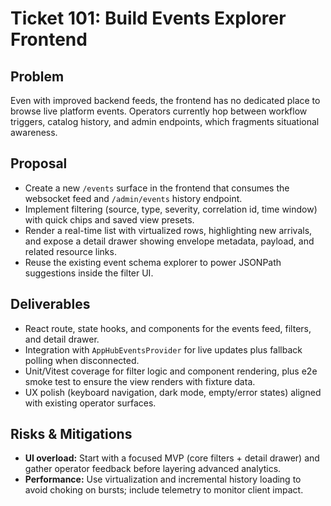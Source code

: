 # Ticket 101: Build Events Explorer Frontend

## Problem
Even with improved backend feeds, the frontend has no dedicated place to browse live platform events. Operators currently hop between workflow triggers, catalog history, and admin endpoints, which fragments situational awareness.

## Proposal
- Create a new `/events` surface in the frontend that consumes the websocket feed and `/admin/events` history endpoint.
- Implement filtering (source, type, severity, correlation id, time window) with quick chips and saved view presets.
- Render a real-time list with virtualized rows, highlighting new arrivals, and expose a detail drawer showing envelope metadata, payload, and related resource links.
- Reuse the existing event schema explorer to power JSONPath suggestions inside the filter UI.

## Deliverables
- React route, state hooks, and components for the events feed, filters, and detail drawer.
- Integration with `AppHubEventsProvider` for live updates plus fallback polling when disconnected.
- Unit/Vitest coverage for filter logic and component rendering, plus e2e smoke test to ensure the view renders with fixture data.
- UX polish (keyboard navigation, dark mode, empty/error states) aligned with existing operator surfaces.

## Risks & Mitigations
- **UI overload:** Start with a focused MVP (core filters + detail drawer) and gather operator feedback before layering advanced analytics.
- **Performance:** Use virtualization and incremental history loading to avoid choking on bursts; include telemetry to monitor client impact.
